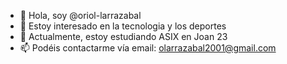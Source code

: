- 👋 Hola, soy @oriol-larrazabal
- 👀 Estoy interesado en la tecnologia y los deportes
- 🌱 Actualmente, estoy estudiando ASIX en Joan 23
- 📫 Podéis contactarme vía email: olarrazabal2001@gmail.com

<!---
oriol-larrazabal/oriol-larrazabal is a ✨ special ✨ repository because its `README.md` (this file) appears on your GitHub profile.
You can click the Preview link to take a look at your changes.
--->
